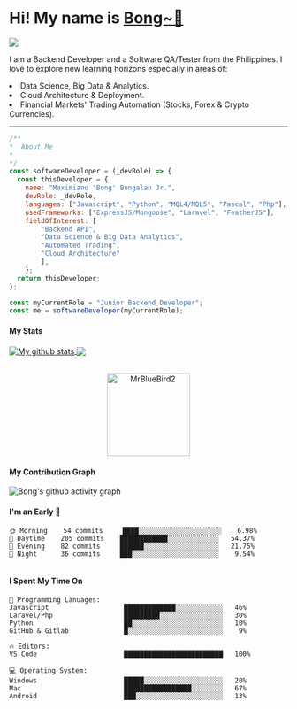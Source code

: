 <p align="center">
  <h1 align="left">  Hi!   My name is  <a href="https://github.com/ircNewBie"> Bong~👋</a> </h1>
</p>
<p align="left">
  <a align="center" href="https://github.com/DenverCoder1/readme-typing-svg"><img src="https://readme-typing-svg.herokuapp.com?&font=IBM+Plex+Sans&color=4DD091&size=25&lines=Welcome+to+my+GitHub+Page.;I+am+a+Backend+Developer.;A+Software+QA/+Tester+as+well.;I+use+Javascript,+Python,+etc...;;I'm++a+little+sleepy++programmer.;And+sure,++++I+snore!!+++;+++" /></a>

</p>

<p>
I am a Backend Developer and a Software QA/Tester from the Philippines. 
   I love to explore new learning horizons especially in areas of:
  <li>
          Data Science, Big Data & Analytics.
  </li>
   <li>
          Cloud Architecture & Deployment.
  </li>
  <li>
          Financial Markets' Trading Automation (Stocks, Forex & Crypto Currencies).
  </li>
</p>
<hr>

```javascript
/**
*  About Me
*
*/
const softwareDeveloper = (_devRole) => {
  const thisDeveloper = {
    name: "Maximiano 'Bong' Bungalan Jr.",
    devRole: _devRole,
    languages: ["Javascript", "Python", "MQL4/MQL5", "Pascal", "Php"],
    usedFrameworks: ["ExpressJS/Mongoose", "Laravel", "FeatherJS"],
    fieldOfInterest: [
        "Backend API",
        "Data Science & Big Data Analytics",
        "Automated Trading",
        "Cloud Architecture"
        ],
    };
  return thisDeveloper;
};

const myCurrentRole = "Junior Backend Developer";
const me = softwareDeveloper(myCurrentRole);

```


#### My Stats
<a href="https://github.com/anuraghazra/github-readme-stats">
  <img align="center" src="https://github-readme-stats.anuraghazra1.vercel.app/api?username=ircNewBie&show_icons=true&include_all_commits=true&theme=onedark" alt="My github stats" />
</a>
<a href="https://github.com/anuraghazra/github-readme-stats">
  <!-- Change the `github-readme-stats.anuraghazra1.vercel.app` to `github-readme-stats.vercel.app`  -->
  <img align="center" src="https://github-readme-stats.anuraghazra1.vercel.app/api/top-langs/?username=ircNewBie&layout=compact&theme=onedark" />
</a>
<br />
<br />
<p align="center">
  <img align="center" height="150em" src="https://github-readme-streak-stats.herokuapp.com/?user=ircNewBie&theme=onedark" alt="MrBlueBird2" />
</p>

#### My Contribution Graph
![Bong's github activity graph](https://activity-graph.herokuapp.com/graph?username=ircNewBie&theme=react-dark)
<!---
--->

#### I'm an Early 🐤
```text
🌞 Morning    54 commits     ████░░░░░░░░░░░░░░░░░░░░░    6.98% 
🌆 Daytime    205 commits    ████████████░░░░░░░░░░░░░   54.37% 
🌃 Evening    82 commits     ██████░░░░░░░░░░░░░░░░░░░   21.75% 
🌙 Night      36 commits     ███░░░░░░░░░░░░░░░░░░░░░░    9.54%
                             
```

#### I Spent My Time On
```text
💬 Programming Lanuages:
Javascript                   █████████████░░░░░░░░░░░░   46% 
Laravel/Php                  █████████░░░░░░░░░░░░░░░░   30% 
Python                       ██░░░░░░░░░░░░░░░░░░░░░░░   10% 
GitHub & Gitlab              █░░░░░░░░░░░░░░░░░░░░░░░░    9%
                          
🔥 Editors:
VS Code                      █████████████████████████   100% 

💻 Operating System:
Windows                      █████░░░░░░░░░░░░░░░░░░░░   20%
Mac                          █████████████████░░░░░░░░   67%
Android                      ███░░░░░░░░░░░░░░░░░░░░░░   13%
                         
```

